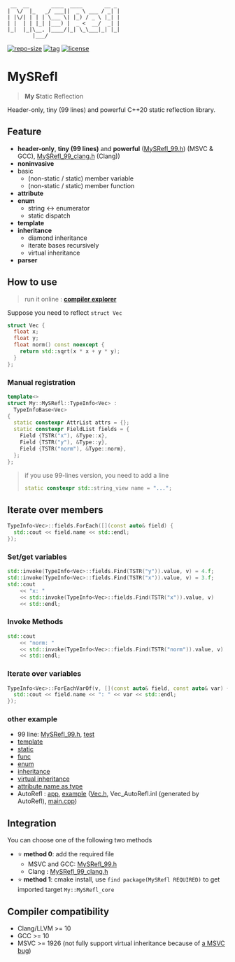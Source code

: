 ```

 __  __       ____  ____       __ _ 
|  \/  |_   _/ ___||  _ \ ___ / _| |
| |\/| | | | \___ \| |_) / _ \ |_| |
| |  | | |_| |___) |  _ <  __/  _| |
|_|  |_|\__, |____/|_| \_\___|_| |_|
        |___/                       

```

[![repo-size](https://img.shields.io/github/languages/code-size/shimakaze09/MySRefl?style=flat)](https://github.com/shimakaze09/MySRefl/archive/main.zip) [![tag](https://img.shields.io/github/v/tag/shimakaze09/MySRefl)](https://github.com/shimakaze09/MySRefl/tags) [![license](https://img.shields.io/github/license/shimakaze09/MySRefl)](LICENSE)

# MySRefl

> **My** **S**tatic **R**eflection

Header-only, tiny (99 lines) and powerful C++20 static reflection library.

## Feature

- **header-only**, **tiny (99 lines)** and **powerful** ([MySRefl_99.h](include/MySRefl_99.h)) (MSVC &
  GCC), [MySRefl_99_clang.h](include/MySRefl_99_clang.h) (Clang))
- **noninvasive**
- basic
    - (non-static / static) member variable
    - (non-static / static) member function
- **attribute**
- **enum**
    - string <-> enumerator
    - static dispatch
- **template**
- **inheritance**
    - diamond inheritance
    - iterate bases recursively
    - virtual inheritance
- **parser**

## How to use

> run it online : [**compiler explorer**](https://godbolt.org/z/oWM8bf)

Suppose you need to reflect `struct Vec`

```c++
struct Vec {
  float x;
  float y;
  float norm() const noexcept {
    return std::sqrt(x * x + y * y);
  }
};
```

### Manual registration

```c++
template<>
struct My::MySRefl::TypeInfo<Vec> :
  TypeInfoBase<Vec>
{
  static constexpr AttrList attrs = {};
  static constexpr FieldList fields = {
    Field {TSTR("x"), &Type::x},
    Field {TSTR("y"), &Type::y},
    Field {TSTR("norm"), &Type::norm},
  };
};
```

> if you use 99-lines version, you need to add a line
>
> ```c++
> static constexpr std::string_view name = "...";
> ```

## Iterate over members

```c++
TypeInfo<Vec>::fields.ForEach([](const auto& field) {
  std::cout << field.name << std::endl;
});
```

### Set/get variables

```c++
std::invoke(TypeInfo<Vec>::fields.Find(TSTR("y")).value, v) = 4.f;
std::invoke(TypeInfo<Vec>::fields.Find(TSTR("x")).value, v) = 3.f;
std::cout
    << "x: "
    << std::invoke(TypeInfo<Vec>::fields.Find(TSTR("x")).value, v)
    << std::endl;
```

### Invoke Methods

```c++
std::cout
    << "norm: "
    << std::invoke(TypeInfo<Vec>::fields.Find(TSTR("norm")).value, v)
    << std::endl;
```

### Iterate over variables

```c++
TypeInfo<Vec>::ForEachVarOf(v, [](const auto& field, const auto& var) {
  std::cout << field.name << ": " << var << std::endl;
});
```

### other example

- 99 line: [MySRefl_99.h](include/MySRefl_99.h), [test](src/test/06_99/main.cpp)
- [template](src/test/01_template/main.cpp)
- [static](src/test/02_static/main.cpp)
- [func](src/test/03_func/main.cpp)
- [enum](src/test/04_enum/main.cpp)
- [inheritance](src/test/05_inheritance/main.cpp)
- [virtual inheritance](src/test/07_virtual/main.cpp)
- [attribute name as type](src/test/10_type_attr/main.cpp)
- AutoRefl : [app](src/AutoRefl), [example](src/test/09_AutoRefl/00_basic) ([Vec.h](src/test/09_AutoRefl/00_basic/Vec.h),
Vec_AutoRefl.inl (generated by AutoRefl), [main.cpp](src/test/09_AutoRefl/00_basic/main.cpp))

## Integration

You can choose one of the following two methods

- ⭐ **method 0**: add the required file
    - MSVC and GCC: [MySRefl_99.h](include/MySRefl_99.h)
    - Clang : [MySRefl_99_clang.h](include/MySRefl_99_clang.h)
- ⭐ **method 1**: cmake install, use `find package(MySRefl REQUIRED)` to get imported target `My::MySRefl_core`

## Compiler compatibility

- Clang/LLVM >= 10
- GCC >= 10
- MSVC >= 1926 (not fully support virtual inheritance because
  of [a MSVC bug](https://developercommunity.visualstudio.com/content/problem/1116835/member-pointer-of-a-class-with-a-virtual-base-1.html))